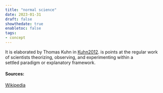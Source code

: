 ```yaml
---
title: "normal science"
date: 2023-01-31
draft: false
showthedate: true
enabletoc: false
tags:
- concept
---
```


It is elaborated by Thomas Kuhn in [Kuhn2012](reference/Kuhn2012.md). is points at the regular work of scientists theorizing, observing, and experimenting within a settled paradigm or explanatory framework. 


#### Sources: 
[Wikipedia](https://en.wikipedia.org/wiki/Normal_science)
